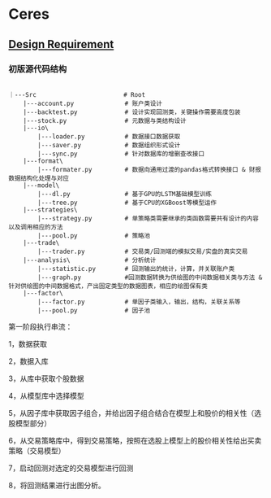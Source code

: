 <!--
 Copyright 2021 winshare
 
 Licensed under the Apache License, Version 2.0 (the "License");
 you may not use this file except in compliance with the License.
 You may obtain a copy of the License at
 
     http://www.apache.org/licenses/LICENSE-2.0
 
 Unless required by applicable law or agreed to in writing, software
 distributed under the License is distributed on an "AS IS" BASIS,
 WITHOUT WARRANTIES OR CONDITIONS OF ANY KIND, either express or implied.
 See the License for the specific language governing permissions and
 limitations under the License.
-->

# Ceres

## [Design Requirement](./Ceres/Document/Markdown/Notes.md)
### 初版源代码结构
```

｜---Src                        # Root
    |---account.py              # 账户类设计
    |---backtest.py             # 设计实现回测类，关键操作需要高度包装
    |---stock.py                # 元数据与类结构设计
    |---io\
        |---loader.py           # 数据接口数据获取
        |---saver.py            # 数据组织形式设计
        |---sync.py             # 针对数据库的增删查改接口
    |---format\
        |---formater.py         # 数据向通用过渡的pandas格式转换接口 & 财报数据结构化处理与对应
    |---model\
        |---dl.py               # 基于GPU的LSTM基础模型训练
        |---tree.py             # 基于CPU的XGBoost等模型运作
    |---strategies\
        |---strategy.py         # 单策略类需要继承的类函数需要共有设计的内容以及调用相应的方法
        |---pool.py             # 策略池
    |---trade\
        |---trader.py           # 交易类/回测端的模拟交易/实盘的真实交易 
    |---analysis\               # 分析统计
        |---statistic.py        # 回测输出的统计，计算，并关联账户类
        |---graph.py            #回测数据转换为供绘图的中间数据相关类与方法 & 针对供绘图的中间数据格式，产出固定类型的数据图表，相应的绘图保有类
    |---factor\
        |---factor.py           # 单因子类输入，输出，结构，关联关系等
        |---pool.py             # 因子池

```

第一阶段执行串流：

1，数据获取

2，数据入库

3，从库中获取个股数据

4，从模型库中选择模型

5，从因子库中获取因子组合，并给出因子组合结合在模型上和股价的相关性（选股模型部分）

6，从交易策略库中，得到交易策略，按照在选股上模型上的股价相关性给出买卖策略（交易模型）

7，启动回测对选定的交易模型进行回测

8，将回测结果进行出图分析。